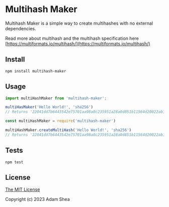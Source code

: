 # Multihash Maker
Multihash Maker is a simple way to create multihashes with no external dependencies.

Read more about multihash and the multihash specification here [https://multiformats.io/multihash/](https://multiformats.io/multihash/)
## Install
```
npm install multihash-maker
```
## Usage
```typescript
import multiHashMaker from 'multihash-maker';

multiHasMaker('Hello World!', 'sha256')
// Returns '22041dd7b6443542e75701aa98a0c235951a28a0d851b11564d20022ab11d2589a8'
```
```javascript
const multiHashMaker = require('multihash-maker')

multiHashMaker.createMultiHash('Hello World!', 'sha256')
// Returns '22041dd7b6443542e75701aa98a0c235951a28a0d851b11564d20022ab11d2589a8'
```

## Tests
```
npm test
```

## License

[The MIT License](http://opensource.org/licenses/MIT)

Copyright (c) 2023 Adam Shea